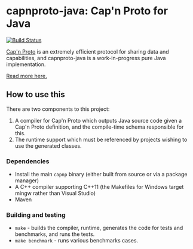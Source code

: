 # capnproto-java: Cap'n Proto for Java

[![Build Status](https://travis-ci.org/dwrensha/capnproto-java.svg?branch=master)](https://travis-ci.org/dwrensha/capnproto-java)

[Cap'n Proto](http://capnproto.org) is an extremely efficient protocol for sharing data
and capabilities,
and capnproto-java is a work-in-progress pure Java implementation.

[Read more here.](https://dwrensha.github.io/capnproto-java/index.html)

## How to use this

There are two components to this project:

1. A compiler for Cap'n Proto which outputs Java source code given a Cap'n Proto definition, and the compile-time schema responsible for this.
1. The runtime support which must be referenced by projects wishing to use the generated classes.

### Dependencies

- Install the main `capnp` binary (either built from source or via a package manager)
- A C++ compiler supporting C++11 (the Makefiles for Windows target mingw rather than Visual Studio)
- Maven

### Building and testing

- `make` - builds the compiler, runtime, generates the code for tests and benchmarks, and runs the tests.
- `make benchmark` - runs various benchmarks cases.
